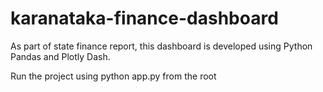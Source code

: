 # karanataka-finance-dashboard
As part of state finance report, this dashboard is developed using Python Pandas and Plotly Dash.

Run the project using python app.py from the root
